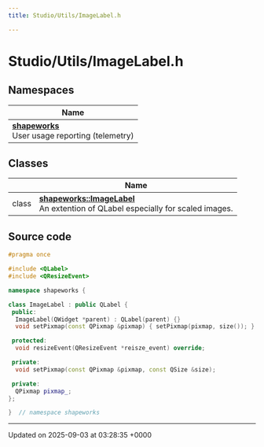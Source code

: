 ```yaml
---
title: Studio/Utils/ImageLabel.h

---
```


# Studio/Utils/ImageLabel.h



## Namespaces

| Name           |
| -------------- |
| **[shapeworks](../Namespaces/namespaceshapeworks.md)** <br>User usage reporting (telemetry)  |

## Classes

|                | Name           |
| -------------- | -------------- |
| class | **[shapeworks::ImageLabel](../Classes/classshapeworks_1_1ImageLabel.md)** <br>An extention of QLabel especially for scaled images.  |




## Source code

```cpp
#pragma once

#include <QLabel>
#include <QResizeEvent>

namespace shapeworks {

class ImageLabel : public QLabel {
 public:
  ImageLabel(QWidget *parent) : QLabel(parent) {}
  void setPixmap(const QPixmap &pixmap) { setPixmap(pixmap, size()); }

 protected:
  void resizeEvent(QResizeEvent *reisze_event) override;

 private:
  void setPixmap(const QPixmap &pixmap, const QSize &size);

 private:
  QPixmap pixmap_;
};

}  // namespace shapeworks
```


-------------------------------

Updated on 2025-09-03 at 03:28:35 +0000
